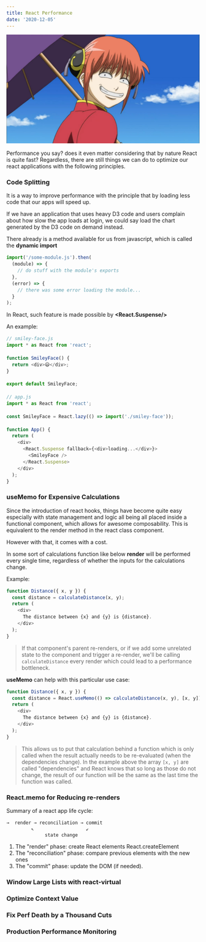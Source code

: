 ```yaml
---
title: React Performance
date: '2020-12-05'
---
```


![performance](./peformance.jpg)

Performance you say? does it even matter considering that by nature React is quite fast? Regardless, there are still things we can do to optimize our react applications with the following principles.

### Code Splitting

It is a way to improve performance with the principle that by loading less code that our apps will speed up.

If we have an application that uses heavy D3 code and users complain about how slow the app loads at login, we could say load the chart generated by the D3 code on demand instead.

There already is a method available for us from javascript, which is called the **dynamic import**

```javascript
import('/some-module.js').then(
  (module) => {
    // do stuff with the module's exports
  },
  (error) => {
    // there was some error loading the module...
  }
);
```

In React, such feature is made possible by **<React.Suspense/>**

An example:

```javascript
// smiley-face.js
import * as React from 'react';

function SmileyFace() {
  return <div>😃</div>;
}

export default SmileyFace;

// app.js
import * as React from 'react';

const SmileyFace = React.lazy(() => import('./smiley-face'));

function App() {
  return (
    <div>
      <React.Suspense fallback={<div>loading...</div>}>
        <SmileyFace />
      </React.Suspense>
    </div>
  );
}
```

### useMemo for Expensive Calculations

Since the introduction of react hooks, things have become quite easy especially with state management and logic all being all placed inside a functional component, which allows for awesome composability. This is equivalent to the render method in the react class component.

However with that, it comes with a cost.

In some sort of calculations function like below **render** will be performed every single time, regardless of whether the inputs for the calculations change.

Example:

```javascript
function Distance({ x, y }) {
  const distance = calculateDistance(x, y);
  return (
    <div>
      The distance between {x} and {y} is {distance}.
    </div>
  );
}
```

> If that component's parent re-renders, or if we add some unrelated state to the component and trigger a re-render, we'll be calling `calculateDistance` every render which could lead to a performance bottleneck.

**useMemo** can help with this particular use case:

```javascript
function Distance({ x, y }) {
  const distance = React.useMemo(() => calculateDistance(x, y), [x, y]);
  return (
    <div>
      The distance between {x} and {y} is {distance}.
    </div>
  );
}
```

> This allows us to put that calculation behind a function which is only called when the result actually needs to be re-evaluated (when the dependencies change). In the example above the array `[x, y]` are called "dependencies" and React knows that so long as those do not change, the result of our function will be the same as the last time the function was called.

### React.memo for Reducing re-renders

Summary of a react app life cycle:

```
→  render → reconciliation → commit
         ↖                   ↙
              state change
```

1. The "render" phase: create React elements React.createElement
2. The "reconciliation" phase: compare previous elements with the new ones
3. The "commit" phase: update the DOM (if needed).

### Window Large Lists with react-virtual

### Optimize Context Value

### Fix Perf Death by a Thousand Cuts

### Production Performance Monitoring
